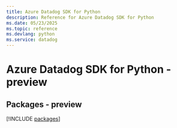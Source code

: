 ```yaml
---
title: Azure Datadog SDK for Python
description: Reference for Azure Datadog SDK for Python
ms.date: 05/23/2025
ms.topic: reference
ms.devlang: python
ms.service: datadog
---
```

# Azure Datadog SDK for Python - preview
## Packages - preview
[!INCLUDE [packages](datadog-index.md)]